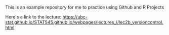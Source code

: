 This is an example repository for me to practice using Github and R Projects

Here's a link to the lecture: <https://ubc-stat.github.io/STAT545.github.io/webpages/lectures_i/lec2b_versioncontrol.html>
